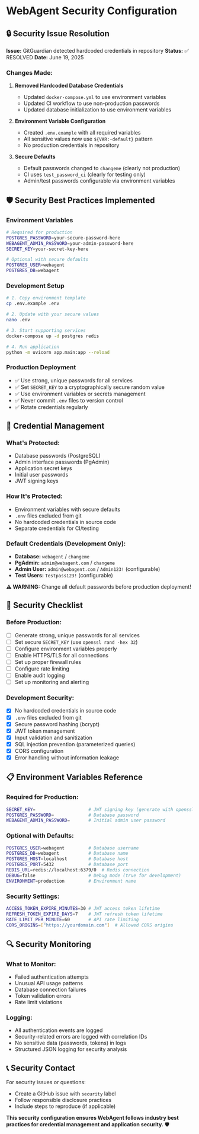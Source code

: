 # WebAgent Security Configuration

## 🔒 **Security Issue Resolution**

**Issue:** GitGuardian detected hardcoded credentials in repository
**Status:** ✅ RESOLVED
**Date:** June 19, 2025

### **Changes Made:**

1. **Removed Hardcoded Database Credentials**
   - Updated `docker-compose.yml` to use environment variables
   - Updated CI workflow to use non-production passwords
   - Updated database initialization to use environment variables

2. **Environment Variable Configuration**
   - Created `.env.example` with all required variables
   - All sensitive values now use `${VAR:-default}` pattern
   - No production credentials in repository

3. **Secure Defaults**
   - Default passwords changed to `changeme` (clearly not production)
   - CI uses `test_password_ci` (clearly for testing only)
   - Admin/test passwords configurable via environment variables

## 🛡️ **Security Best Practices Implemented**

### **Environment Variables**
```bash
# Required for production
POSTGRES_PASSWORD=your-secure-password-here
WEBAGENT_ADMIN_PASSWORD=your-admin-password-here
SECRET_KEY=your-secret-key-here

# Optional with secure defaults
POSTGRES_USER=webagent
POSTGRES_DB=webagent
```

### **Development Setup**
```bash
# 1. Copy environment template
cp .env.example .env

# 2. Update with your secure values
nano .env

# 3. Start supporting services
docker-compose up -d postgres redis

# 4. Run application
python -m uvicorn app.main:app --reload
```

### **Production Deployment**
- ✅ Use strong, unique passwords for all services
- ✅ Set `SECRET_KEY` to a cryptographically secure random value
- ✅ Use environment variables or secrets management
- ✅ Never commit `.env` files to version control
- ✅ Rotate credentials regularly

## 🔐 **Credential Management**

### **What's Protected:**
- Database passwords (PostgreSQL)
- Admin interface passwords (PgAdmin)
- Application secret keys
- Initial user passwords
- JWT signing keys

### **How It's Protected:**
- Environment variables with secure defaults
- `.env` files excluded from git
- No hardcoded credentials in source code
- Separate credentials for CI/testing

### **Default Credentials (Development Only):**
- **Database:** `webagent` / `changeme`
- **PgAdmin:** `admin@webagent.com` / `changeme`
- **Admin User:** `admin@webagent.com` / `Admin123!` (configurable)
- **Test Users:** `Testpass123!` (configurable)

**⚠️ WARNING:** Change all default passwords before production deployment!

## 🚨 **Security Checklist**

### **Before Production:**
- [ ] Generate strong, unique passwords for all services
- [ ] Set secure `SECRET_KEY` (use `openssl rand -hex 32`)
- [ ] Configure environment variables properly
- [ ] Enable HTTPS/TLS for all connections
- [ ] Set up proper firewall rules
- [ ] Configure rate limiting
- [ ] Enable audit logging
- [ ] Set up monitoring and alerting

### **Development Security:**
- [x] No hardcoded credentials in source code
- [x] `.env` files excluded from git
- [x] Secure password hashing (bcrypt)
- [x] JWT token management
- [x] Input validation and sanitization
- [x] SQL injection prevention (parameterized queries)
- [x] CORS configuration
- [x] Error handling without information leakage

## 📋 **Environment Variables Reference**

### **Required for Production:**
```bash
SECRET_KEY=                    # JWT signing key (generate with openssl rand -hex 32)
POSTGRES_PASSWORD=             # Database password
WEBAGENT_ADMIN_PASSWORD=       # Initial admin user password
```

### **Optional with Defaults:**
```bash
POSTGRES_USER=webagent         # Database username
POSTGRES_DB=webagent           # Database name
POSTGRES_HOST=localhost        # Database host
POSTGRES_PORT=5432             # Database port
REDIS_URL=redis://localhost:6379/0  # Redis connection
DEBUG=false                    # Debug mode (true for development)
ENVIRONMENT=production         # Environment name
```

### **Security Settings:**
```bash
ACCESS_TOKEN_EXPIRE_MINUTES=30 # JWT access token lifetime
REFRESH_TOKEN_EXPIRE_DAYS=7    # JWT refresh token lifetime
RATE_LIMIT_PER_MINUTE=60       # API rate limiting
CORS_ORIGINS=["https://yourdomain.com"]  # Allowed CORS origins
```

## 🔍 **Security Monitoring**

### **What to Monitor:**
- Failed authentication attempts
- Unusual API usage patterns
- Database connection failures
- Token validation errors
- Rate limit violations

### **Logging:**
- All authentication events are logged
- Security-related errors are logged with correlation IDs
- No sensitive data (passwords, tokens) in logs
- Structured JSON logging for security analysis

## 📞 **Security Contact**

For security issues or questions:
- Create a GitHub issue with `security` label
- Follow responsible disclosure practices
- Include steps to reproduce (if applicable)

**This security configuration ensures WebAgent follows industry best practices for credential management and application security.** 🛡️
